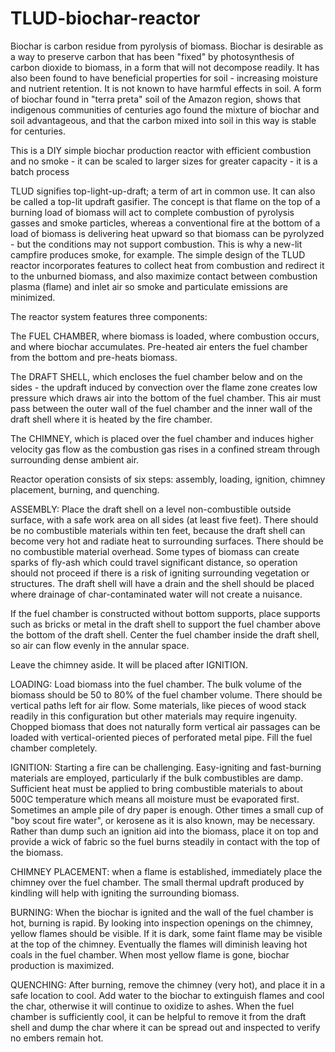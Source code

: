 # TLUD-biochar-reactor
Biochar is carbon residue from pyrolysis of biomass. Biochar is desirable as a way to preserve carbon that has been "fixed" by photosynthesis of carbon dioxide to biomass, in a form that will not decompose readily. It has also been found to have beneficial properties for soil - increasing moisture and nutrient retention. It is not known to have harmful effects in soil. A form of biochar found in "terra preta" soil of the Amazon region, shows that indigenous communities of centuries ago found the mixture of biochar and soil advantageous, and that the carbon mixed into soil in this way is stable for centuries.

This is a DIY simple biochar production reactor with efficient combustion and no smoke - it can be scaled to larger sizes for greater capacity - it is a batch process

TLUD signifies top-light-up-draft; a term of art in common use. It can also be called a top-lit updraft gasifier. The concept is that flame on the top of a burning load of biomass will act to complete combustion of pyrolysis gasses and smoke particles, whereas a conventional fire at the bottom of a load of biomass is delivering heat upward so that biomass can be pyrolyzed - but the conditions may not support combustion. This is why a new-lit campfire produces smoke, for example. The simple design of the TLUD reactor incorporates features to collect heat from combustion and redirect it to the unburned biomass, and also maximize contact between combustion plasma (flame) and inlet air so smoke and particulate emissions are minimized.

The reactor system features three components:

The FUEL CHAMBER, where biomass is loaded, where combustion occurs, and where biochar accumulates. Pre-heated air enters the fuel chamber from the bottom and pre-heats biomass.

The DRAFT SHELL, which encloses the fuel chamber below and on the sides - the updraft induced by convection over the flame zone creates low pressure which draws air into the bottom of the fuel chamber. This air must pass between the outer wall of the fuel chamber and the inner wall of the draft shell where it is heated by the fire chamber.

The CHIMNEY, which is placed over the fuel chamber and induces higher velocity gas flow as the combustion gas rises in a confined stream through surrounding dense ambient air.

Reactor operation consists of six steps: assembly, loading, ignition, chimney placement, burning, and quenching.

ASSEMBLY: Place the draft shell on a level non-combustible outside surface, with a safe work area on all sides (at least five feet). There should be no combustible materials within ten feet, because the draft shell can become very hot and radiate heat to surrounding surfaces. There should be no combustible material overhead. Some types of biomass can create sparks of fly-ash which could travel significant distance, so operation should not proceed if there is a risk of igniting surrounding vegetation or structures. The draft shell will have a drain and the shell should be placed where drainage of char-contaminated water will not create a nuisance.

If the fuel chamber is constructed without bottom supports, place supports such as bricks or metal in the draft shell to support the fuel chamber above the bottom of the draft shell. Center the fuel chamber inside the draft shell, so air can flow evenly in the annular space.

Leave the chimney aside. It will be placed after IGNITION.

LOADING: Load biomass into the fuel chamber. The bulk volume of the biomass should be 50 to 80% of the fuel chamber volume. There should be vertical paths left for air flow. Some materials, like pieces of wood stack readily in this configuration but other materials may require ingenuity. Chopped biomass that does not naturally form vertical air passages can be loaded with vertical-oriented pieces of perforated metal pipe. Fill the fuel chamber completely.

IGNITION: Starting a fire can be challenging. Easy-igniting and fast-burning materials are employed, particularly if the bulk combustibles are damp. Sufficient heat must be applied to bring combustible materials to about 500C temperature which means all moisture must be evaporated first. Sometimes an ample pile of dry paper is enough. Other times a small cup of "boy scout fire water", or kerosene as it is also known, may be necessary. Rather than dump such an ignition aid into the biomass, place it on top and provide a wick of fabric so the fuel burns steadily in contact with the top of the biomass.

CHIMNEY PLACEMENT: when a flame is established, immediately place the chimney over the fuel chamber. The small thermal updraft produced by kindling will help with igniting the surrounding biomass.

BURNING: When the biochar is ignited and the wall of the fuel chamber is hot, burning is rapid. By looking into inspection openings on the chimney, yellow flames should be visible. If it is dark, some faint flame may be visible at the top of the chimney. Eventually the flames will diminish leaving hot coals in the fuel chamber. When most yellow flame is gone, biochar production is maximized.

QUENCHING: After burning, remove the chimney (very hot), and place it in a safe location to cool. Add water to the biochar to extinguish flames and cool the char, otherwise it will continue to oxidize to ashes. When the fuel chamber is sufficiently cool, it can be helpful to remove it from the draft shell and dump the char where it can be spread out and inspected to verify no embers remain hot.
